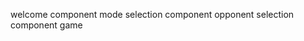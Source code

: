 <!-- Frontend Mentor - Rock, Paper, Scissors solution

This is a solution to the Rock, Paper, Scissors challenge on Frontend Mentor. Frontend Mentor challenges help you improve your coding skills by building realistic projects.
Table of contents

    Overview
        The challenge
        Screenshot
        Links
    My process
        Built with
    Author

The challenge

Users should be able to:

    View the optimal layout for the game depending on their device's screen size
    Play Rock, Paper, Scissors against the computer
    Maintain the state of the score after refreshing the browser (optional)
    Bonus: Play Rock, Paper, Scissors, Lizard, Spock against the computer (optional)

Screenshot

Links

    Solution URL: Frontend Mentor Solution
    Live Site URL: Live Demo

My process
Built with

    Semantic HTML5 markup
    Pure CSS
    Flexbox

Author

    Robert Turner -->

welcome component
mode selection component
opponent selection component
game
